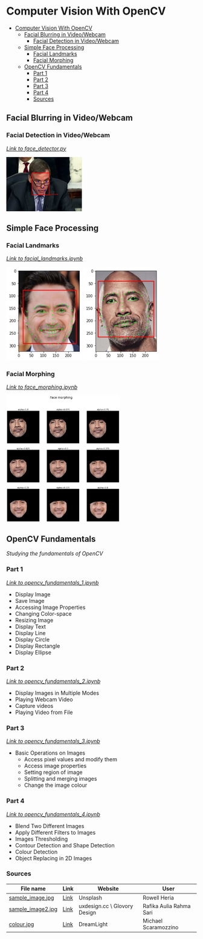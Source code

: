 # Computer Vision With OpenCV 
- [Computer Vision With OpenCV](#computer-vision-with-opencv)
  - [Facial Blurring in Video/Webcam](#facial-blurring-in-videowebcam)
    - [Facial Detection in Video/Webcam](#facial-detection-in-videowebcam)
  - [Simple Face Processing](#simple-face-processing)
    - [Facial Landmarks](#facial-landmarks)
    - [Facial Morphing](#facial-morphing)
  - [OpenCV Fundamentals](#opencv-fundamentals)
    - [Part 1](#part-1)
    - [Part 2](#part-2)
    - [Part 3](#part-3)
    - [Part 4](#part-4)
    - [Sources](#sources)


## Facial Blurring in Video/Webcam
### Facial Detection in Video/Webcam
[*Link to face_detector.py*](https://github.com/Zayatsoff/computer_vision/tree/main/face_blurring/face_detector.py)
<p float="left">
  <img src="https://raw.githubusercontent.com/Zayatsoff/computer_vision/main/face_blurring/results/face_detection_result.webp" width="200" />
</p>

## Simple Face Processing
### Facial Landmarks
[*Link to facial_landmarks.ipynb*](https://github.com/Zayatsoff/computer_vision/blob/main/facial_processing/facial_landmarks.ipynb)

<p float="left">
  <img src="https://github.com/Zayatsoff/computer_vision/blob/main/facial_processing/images/downey_landmarks.png" width="200" />
  <img src="https://github.com/Zayatsoff/computer_vision/blob/main/facial_processing/images/dwayne_landmarks.png" width="200" />
</p>

### Facial Morphing
[*Link to face_morphing.ipynb*](https://github.com/Zayatsoff/computer_vision/blob/main/facial_processing/face_morphing.ipynb)

<p float="left">
<img src="https://github.com/Zayatsoff/computer_vision/blob/main/facial_processing/images/face_morphing.png" width="300">
</p>

## OpenCV Fundamentals
*Studying the fundamentals of OpenCV*
### Part 1
[*Link to opencv_fundamentals_1.ipynb*](https://github.com/Zayatsoff/computer_vision/blob/main/opencv_fundamentals/opencv_fundamentals_1.ipynb)
- Display Image
- Save Image
- Accessing Image Properties
- Changing Color-space
- Resizing Image
- Display Text
- Display Line
- Display Circle
- Display Rectangle
- Display Ellipse
### Part 2
[*Link to opencv_fundamentals_2.ipynb*](https://github.com/Zayatsoff/computer_vision/blob/main/opencv_fundamentals/opencv_fundamentals_2.ipynb)
- Display Images in Multiple Modes
- Playing Webcam Video
- Capture videos
- Playing Video from File
### Part 3
[*Link to opencv_fundamentals_3.ipynb*](https://github.com/Zayatsoff/computer_vision/blob/main/opencv_fundamentals/opencv_fundamentals_3.ipynb)
- Basic Operations on Images
    - Access pixel values and modify them
    - Access image properties
    - Setting region of image
    - Splitting and merging images
    - Change the image colour
### Part 4
[*Link to opencv_fundamentals_4.ipynb*](https://github.com/Zayatsoff/computer_vision/blob/main/opencv_fundamentals/opencv_fundamentals_4.ipynb)
- Blend Two Different Images
- Apply Different Filters to Images
- Images Thresholding
- Contour Detection and Shape Detection
- Colour Detection
- Object Replacing in 2D Images
### Sources
| File name                                                                                                         | Link                                                                                                                    | Website                      | User                    |
| ----------------------------------------------------------------------------------------------------------------- | ----------------------------------------------------------------------------------------------------------------------- | ---------------------------- | ----------------------- |
| [sample_image.jpg](https://github.com/Zayatsoff/computer_vision/blob/main/opencv_fundamentals/sample_image.jpg)   | [Link](https://unsplash.com/photos/JxaDJ4fDq18)                                                                         | Unsplash                     | Rowell Heria            |
| [sample_image2.jpg](https://github.com/Zayatsoff/computer_vision/blob/main/opencv_fundamentals/sample_image2.jpg) | [Link](https://uxdesign.cc/psychology-of-shapes-in-design-how-different-shapes-can-affect-people-behavior-13cace04ce1e) | uxdesign.cc \ Glovory Design | Rafika Aulia Rahma Sari |
| [colour.jpg](https://github.com/Zayatsoff/computer_vision/blob/main/opencv_fundamentals/colour.jpg)               | [Link](https://dreamlight.com/tag/rec-2020-color-profile/)                                                              | DreamLight                   | Michael Scaramozzino    |



